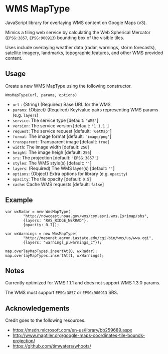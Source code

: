 # WMS MapType

JavaScript library for overlaying WMS content on Google Maps (v3).

Mimics a tiling web service by calculating the Web Spherical Mercator (`EPSG:3857`, `EPSG:900913`) bounding box of the visible tiles.

Uses include overlaying weather data (radar, warnings, storm forecasts), satellite imagery, landmarks, topographic features, and other WMS provided content.

## Usage

Create a new WMS MapType using the following constructor.

    WmsMapType(url, params, options)

* `url` : {String} (Required) Base URL for the WMS
* `params`: {Object} (Required) Key/value pairs representing WMS params (e.g. `layers`)
 * `service`: The service type [default: `'WMS'`]
 * `version`: The service version [default: `'1.1.1'`]
 * `request`: The service request [default: `'GetMap'`]
 * `format`: The image format [default: `'image/png'`]
 * `transparent`: Transparent image [default: `true`]
 * `width`: The image width [default: `256`]
 * `height`: The image heigh [default: `256`]
 * `srs`: The projection [default: `'EPSG:3857'`]
 * `styles`: The WMS style(s) [default: `''`]
 * `layers`: (Required) The WMS layer(s) [default: `''`]
* `options`: {Object} Extra options for library (e.g. `opacity`)
 * `opacity`: The tile opacity [default: `0.5`]
 * `cache`: Cache WMS requests [default: `false`]

## Example

    var wxRadar = new WmsMapType(
            "http://nowcoast.noaa.gov/wms/com.esri.wms.Esrimap/obs",
            {layers: "RAS_RIDGE_NEXRAD"},
            {opacity: 0.7});

    var wxWarnings = new WmsMapType(
            "http://mesonet.agron.iastate.edu/cgi-bin/wms/us/wwa.cgi",
            {layers: "warnings_p,warnings_c"});

    map.overlayMapTypes.insertAt(0, wxRadar);
    map.overlayMapTypes.insertAt(1, wxWarnings);

## Notes

Currently optimized for WMS 1.1.1 and does not support WMS 1.3.0 params.

The WMS must support `EPSG:3857` or `EPSG:900913` SRS. 

## Acknowledgements

Credit goes to the following resources.

* https://msdn.microsoft.com/en-us/library/bb259689.aspx
* http://www.maptiler.org/google-maps-coordinates-tile-bounds-projection/
* https://github.com/timwaters/whoots/

